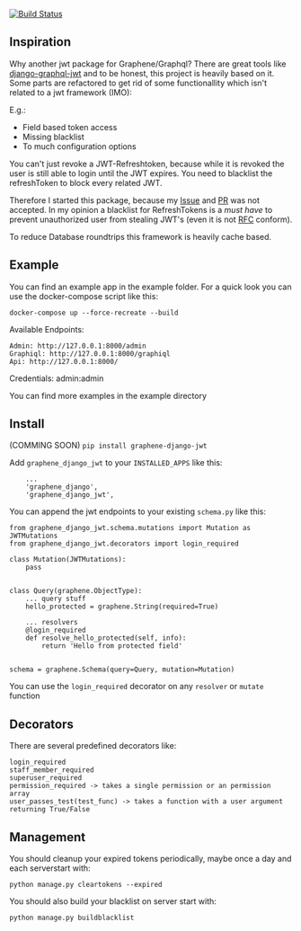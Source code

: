 [![Build Status](https://travis-ci.org/Speedy1991/graphene-django-jwt.svg?branch=master)](https://travis-ci.org/Speedy1991/graphene-django-jwt)


Inspiration
----------
Why another jwt package for Graphene/Graphql?
There are great tools like [django-graphql-jwt](https://github.com/flavors/django-graphql-jwt) and to be honest, this project is heavily based on it.
Some parts are refactored to get rid of some functionallity which isn't related to a jwt framework (IMO):

E.g.:
- Field based token access
- Missing blacklist
- To much configuration options


You can't just revoke a JWT-Refreshtoken, because while it is revoked the user is still able to login until the JWT expires. You need to blacklist the refreshToken to block every related JWT.

Therefore I started this package, because my [Issue](https://github.com/flavors/django-graphql-jwt/issues/60) and [PR](https://github.com/flavors/django-graphql-jwt/pull/62) was not accepted.
In my opinion a blacklist for RefreshTokens is a _must have_ to prevent unauthorized user from stealing JWT's (even it is not [RFC](https://tools.ietf.org/html/rfc7519) conform).

To reduce Database roundtrips this framework is heavily cache based.


Example
-------
You can find an example app in the example folder. For a quick look you can use the docker-compose script like this:

`docker-compose up --force-recreate --build`

Available Endpoints:

```
Admin: http://127.0.0.1:8000/admin
Graphiql: http://127.0.0.1:8000/graphiql
Api: http://127.0.0.1:8000/
```

Credentials: admin:admin

You can find more examples in the example directory


Install
-------
(COMMING SOON)
`pip install graphene-django-jwt`

Add `graphene_django_jwt` to your `INSTALLED_APPS` like this:
```
    ...
    'graphene_django',
    'graphene_django_jwt',
```

You can append the jwt endpoints to your existing `schema.py` like this:
```
from graphene_django_jwt.schema.mutations import Mutation as JWTMutations
from graphene_django_jwt.decorators import login_required

class Mutation(JWTMutations):
    pass


class Query(graphene.ObjectType):
    ... query stuff
    hello_protected = graphene.String(required=True)

    ... resolvers
    @login_required
    def resolve_hello_protected(self, info):
        return 'Hello from protected field'


schema = graphene.Schema(query=Query, mutation=Mutation)
```

You can use the `login_required` decorator on any `resolver` or `mutate` function

Decorators
----------
There are several predefined decorators like:
```
login_required
staff_member_required
superuser_required
permission_required -> takes a single permission or an permission array
user_passes_test(test_func) -> takes a function with a user argument returning True/False
```


Management
----------
You should cleanup your expired tokens periodically, maybe once a day and each serverstart with:

`python manage.py cleartokens --expired`

You should also build your blacklist on server start with:

`python manage.py buildblacklist`
